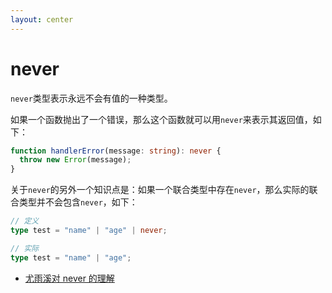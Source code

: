 ```yaml
---
layout: center
---
```


# never

`never`类型表示永远不会有值的一种类型。

如果一个函数抛出了一个错误，那么这个函数就可以用`never`来表示其返回值，如下：

```ts
function handlerError(message: string): never {
  throw new Error(message);
}
```

关于`never`的另外一个知识点是：如果一个联合类型中存在`never`，那么实际的联合类型并不会包含`never`，如下：

```ts
// 定义
type test = "name" | "age" | never;

// 实际
type test = "name" | "age";
```

- [尤雨溪对 never 的理解](https://www.zhihu.com/question/354601204)